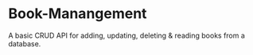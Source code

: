 # Book-Manangement
A basic CRUD API  for adding, updating, deleting &amp; reading books from a database.

